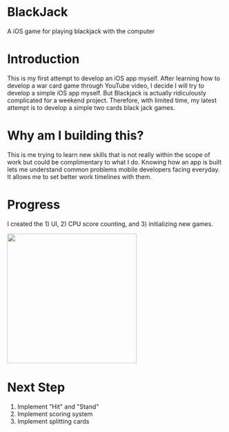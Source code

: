 # BlackJack
A iOS game for playing blackjack with the computer

# Introduction
This is my first attempt to develop an iOS app myself. After learning how to develop a war card game through YouTube video, I decide I will try to develop a simple iOS app myself. But Blackjack is actually ridiculously complicated for a weekend project. Therefore, with limited time, my latest attempt is to develop a simple two cards black jack games. 

# Why am I building this?
This is me trying to learn new skills that is not really within the scope of work but could be complimentary to what I do. Knowing how an app is built lets me understand common problems mobile developers facing everyday. It allows me to set better work timelines with them. 

# Progress
I created the 1) UI, 2) CPU score counting, and 3) initializing new games. 

<img src="https://github.com/larry4699/BlackJack/blob/master/Images/Screenshot.png" width="300">

# Next Step
1. Implement "Hit" and "Stand"
2. Implement scoring system 
3. Implement splitting cards 
